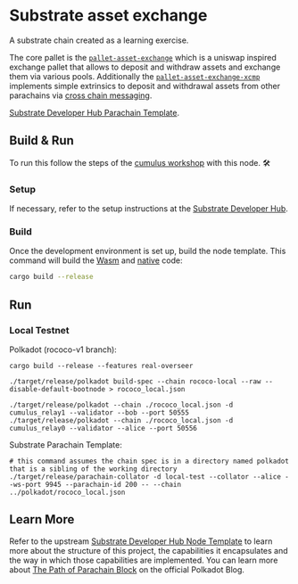 # Substrate asset exchange

A substrate chain created as a learning exercise.

The core pallet is the [`pallet-asset-exchange`](https://github.com/mattsse/substrate-exchange-xcmp/tree/master/pallets/asset-exchange) which is a uniswap inspired exchange pallet that allows to deposit and withdraw assets and exchange them via various pools.
Additionally the [`pallet-asset-exchange-xcmp`](https://github.com/mattsse/substrate-exchange-xcmp/tree/master/pallets/asset-exchange-xcmp) implements simple extrinsics to deposit and withdrawal assets from other parachains via [cross chain messaging](https://wiki.polkadot.network/docs/en/learn-crosschain).

[Substrate Developer Hub Parachain Template](https://github.com/substrate-developer-hub/substrate-parachain-template).


## Build & Run

To run this follow the steps of the [cumulus workshop](https://substrate.dev/cumulus-workshop/#/) with this node. :hammer_and_wrench:


### Setup

If necessary, refer to the setup instructions at the
[Substrate Developer Hub](https://substrate.dev/docs/en/knowledgebase/getting-started/#manual-installation).

### Build

Once the development environment is set up, build the node template. This command will build the
[Wasm](https://substrate.dev/docs/en/knowledgebase/advanced/executor#wasm-execution) and
[native](https://substrate.dev/docs/en/knowledgebase/advanced/executor#native-execution) code:

```bash
cargo build --release
```
## Run

### Local Testnet

Polkadot (rococo-v1 branch):
```
cargo build --release --features real-overseer

./target/release/polkadot build-spec --chain rococo-local --raw --disable-default-bootnode > rococo_local.json

./target/release/polkadot --chain ./rococo_local.json -d cumulus_relay1 --validator --bob --port 50555
./target/release/polkadot --chain ./rococo_local.json -d cumulus_relay0 --validator --alice --port 50556
```

Substrate Parachain Template:
```
# this command assumes the chain spec is in a directory named polkadot that is a sibling of the working directory
./target/release/parachain-collator -d local-test --collator --alice --ws-port 9945 --parachain-id 200 -- --chain ../polkadot/rococo_local.json
```

## Learn More

Refer to the upstream
[Substrate Developer Hub Node Template](https://github.com/substrate-developer-hub/substrate-node-template)
to learn more about the structure of this project, the capabilities it encapsulates and the way in
which those capabilities are implemented. You can learn more about
[The Path of Parachain Block](https://polkadot.network/the-path-of-a-parachain-block/) on the
official Polkadot Blog.
